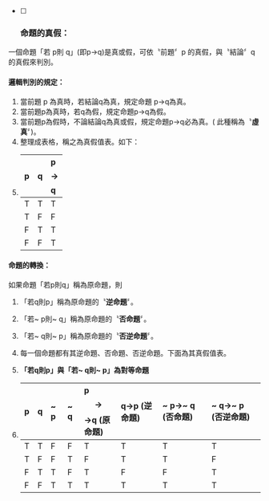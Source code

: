 * [ ] ### 命題的真假：

一個命題「若 p則 q」\(即p→q\)是真或假，可依〝前題〞p 的真假，與〝結論〞q 的真假來判別。

#### 邏輯判別的規定：

1. 當前題 p 為真時，若結論q為真，規定命題 p→q為真。 
2. 當前題p為真時，若q為假，規定命題p→q為假。
3. 當前題p為假時，不論結論q為真或假，規定命題p→q必為真。\( 此種稱為〝**虛真**〞\)。
4. 整理成表格，稱之為真假值表。如下： 
5. | p | q | p $$\rightarrow$$ q |
   | :--- | :--- | :--- |
   | T | T | T |
   | T | F | F |
   | F | T | T |
   | F | F | T |

#### 命題的轉換：

如果命題「若p則q」稱為原命題，則

1. 「若q則p」稱為原命題的〝**逆命題**〞。
2. 「若~ p則~ q」稱為原命題的〝**否命題**〞。
3. 「若~ q則~ p」稱為原命題的〝**否逆命題**〞。

4. 每一個命題都有其逆命題、否命題、否逆命題。下面為其真假值表。

5. **「若q則p」與「若~ q則~ p」為對等命題**
6. | p | q | ~ p | ~ q | p$$\rightarrow$$→q \(原命題\) | q→p \(逆命題\) | ~ p→~ q \(否命題\) | ~ q→~ p \(否逆命題\) |
   | :--- | :--- | :--- | :--- | :--- | :--- | :--- | :--- |
   | T | T | F | F | T | T | T | T |
   | T | F | F | T | F | T | T | F |
   | F | T | T | F | T | F | F | T |
   | F | F | T | T | T | T | T | T |





